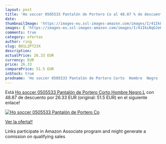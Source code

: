 ```yaml
---
layout: post
title: 'Ho soccer 0505533 Pantalón de Portero Co al 48.87 % de descuento'
date: 
thumbnailImage: 'https://images-eu.ssl-images-amazon.com/images/I/41IkLNqGJeL._SL200_.jpg'
images: [ 'https://images-eu.ssl-images-amazon.com/images/I/41IkLNqGJeL._SL200_.jpg' ]
comments: true
category: ofertas
author: ring
slug: B01LZPT23X
description:
actualPrice: 26.33 EUR
currency: EUR
price: 26.33
comparePrice: 51.5 EUR
inStock: true
prodname: 'Ho soccer 0505533 Pantalón de Portero Corto  Hombre  Negro  L'
---
```


Está [Ho soccer 0505533 Pantalón de Portero Corto  Hombre  Negro  L](https://www.amazon.es/dp/B01LZPT23X/?tag=tolees-21) con 48.87 de descuento por 26.33 EUR (original: 51.5 EUR) en el siguiente enlace!

[![Ho soccer 0505533 Pantalón de Portero Co](https://images-eu.ssl-images-amazon.com/images/I/41IkLNqGJeL._SL200_.jpg)](https://www.amazon.es/dp/B01LZPT23X/?tag=tolees-21)

[Ver la oferta!!](https://www.amazon.es/dp/B01LZPT23X/?tag=tolees-21)

Links participate in Amazon Associate program and might generate a comission on qualifying sales


